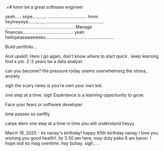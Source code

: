 .+# hmm
be a great software engineer

yeah.....
sope.,..,....,..
...............................
hmm heyhwyeye.......,...,.................................................
........................................................
Manage finances.........................................
yeah helloyeaeaweeeees..................................
.....................

Build portfolio...

And upskill.
Here I go again, don't know where to start
quick 
.
keep learning
find a job. 2-3 years be a data analyst.

can you become? the pressure today seems overwhelming the stress, anxiety 

 sigh
the scary news is you're own your own kid.

one step at a time.
sigh 
Experience is a learning opportunity to grow.

Face your fears
or software developer 

time passes so swiftly 

carpe diem one step at a time
 in time you will understand heyyy

 March 19, 2025 - Its nanay's birthday! happy 65th birthday nanay I love you. wishing you good health!. its 3:30 am here, may duty pako 6 am karon. I hope indi ko mag overtime. hay buhay.
 sigh..
..
